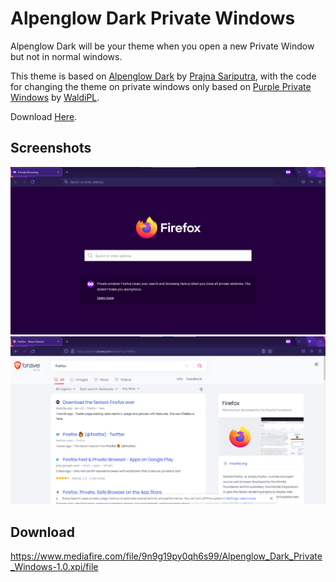 # Alpenglow Dark Private Windows

Alpenglow Dark will be your theme when you open a new Private Window but not in normal windows.

This theme is based on [Alpenglow Dark](https://addons.mozilla.org/en-US/firefox/addon/alpenglow-dark/) by [Prajna Sariputra](https://github.com/X-m7/alpenglow-dark), with the code for changing the theme on private windows only based on [Purple Private Windows](https://addons.mozilla.org/en-US/firefox/addon/purple-private-windows/) by [WaldiPL](https://github.com/WaldiPL/purplePrivateWindows).

Download [Here](https://github.com/julzaves/alpenglow-dark-private-windows#download).

## Screenshots
![](screenshots/screenshot1.png)
![](screenshots/screenshot2.png)

## Download
https://www.mediafire.com/file/9n9g19py0qh6s99/Alpenglow_Dark_Private_Windows-1.0.xpi/file
